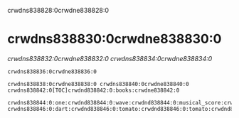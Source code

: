 crwdns838828:0crwdne838828:0
# crwdns838830:0crwdne838830:0

*crwdns838832:0crwdne838832:0 crwdns838834:0crwdne838834:0*

```
crwdns838836:0crwdne838836:0

crwdns838838:0crwdne838838:0 crwdns838840:0crwdne838840:0 crwdns838842:0[TOC]crwdnd838842:0:books:crwdne838842:0 

crwdns838844:0:one:crwdnd838844:0:wave:crwdnd838844:0:musical_score:crwdnd838844:0:books:crwdnd838844:0:busts_in_silhouette:crwdnd838844:0:speech_balloon:crwdnd838844:0:sparkles:crwdnd838844:0:space_invader:crwdnd838844:0:rocket:crwdnd838844:0:star2:crwdne838844:0 crwdns838846:0:dart:crwdnd838846:0:tomato:crwdnd838846:0:tomato:crwdnd838846:0:tomato:crwdne838846:0 
```
